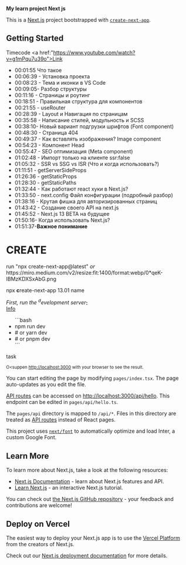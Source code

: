 <b>My learn project <b>N</b>ext js</b>

This is a [Next.js](https://nextjs.org/) project bootstrapped with [`create-next-app`](https://github.com/vercel/next.js/tree/canary/packages/create-next-app).

## Getting Started

Timecode
  <a href:"https://www.youtube.com/watch?v=g1mPqu7u39o">Link</a>

<ul>
  <li>00:01:55 Что такое <Next.js? и его преимущества</li>
  <li> 00:06:39 - Установка проекта </li>
  <li>00:08:23 - Тема и иконки в VS Code</li>
  <li> 00:09:05- Разбор структуры</li>
   <li> 00:11:16 - Страницы и роутинг </li>
    <li>00:18:51 - Правильная структура для компонентов </li>
    <li>00:21:55 - useRouter </li>
    <li>00:28:39 - Layout и Навигация по страницам</li>
    <li> 00:35:58 - Написание стилей, модульность и SCSS</li>
    <li> 00:38:10- Новый вариант подгрузки шрифтов (Font component)</li>
    <li> 00:48:30 - Страница 404</li>
    <li> 00:49:37 - Как вставлять изображения? Image component </li>
    <li>00:54:23 - Компонент Head </li>
    <li>00:55:47 - SEO оптимизация (Meta component)</li>
    <li> 01:02:48 - Импорт только на клиенте ssr:false </li>
    <li>01:05:32 - SSR vs SSG vs ISR (Что и когда использовать?) </li>
    <li>01:11:51 - getServerSideProps</li>
    <li> 01:26:36 - getStaticProps</li>
    <li> 01:28:30 - getStaticPaths </li>
    <li>01:32:44 - Как работают react хуки в Next.js?</li>
    <li> 01:33:50 - next.config Файл конфигурации (подробный разбор)</li>
    <li> 01:38:16 - Крутая фишка для авторизированных страниц </li>
    <li>01:43:42 - Создание своего API на next.js </li>
    <li>01:45:52 - Next.js 13 BETA на будущее</li>
    <li>01:50:16- Когда использовать Next.js? </li>
  <li>01:51:37-<b>Важное понимание</b></li>
</ul>

<h1> <span style="text-transform:uppercase">create</span> </h1>
 run "npx create-next-app@latest"  
<i>or</i>
https://miro.medium.com/v2/resize:fit:1400/format:webp/0*qeK-IBMzKDXSxAbG.png

npx <b>c</b>reate-next-app 13.01 name

<i>First, run the <sup>d</sup>evelopment server</i><b>:</b>
<a href="#"><code><br/></code>
<ins>Info</ins></a>
<br/>

<ul>```bash
  <li>npm run dev</li>
<li># or
  yarn dev</li>
<li># or
  pnpm dev</li>
```
</ul>

<a>task</a>

<sup>O<suppen [http://localhost:3000](http://localhost:3000) with your browser to see the result.

You can start editing the page by modifying `pages/index.tsx`. The page auto-updates as you edit the file.

[API routes](https://nextjs.org/docs/api-routes/introduction) can be accessed on [http://localhost:3000/api/hello](http://localhost:3000/api/hello). This endpoint can be edited in `pages/api/hello.ts`.

The `pages/api` directory is mapped to `/api/*`. Files in this directory are treated as [API routes](https://nextjs.org/docs/api-routes/introduction) instead of React pages.

This project uses [`next/font`](https://nextjs.org/docs/basic-features/font-optimization) to automatically optimize and load Inter, a custom Google Font.

## Learn More

To learn more about Next.js, take a look at the following resources:

- [Next.js Documentation](https://nextjs.org/docs) - learn about Next.js features and API.
- [Learn Next.js](https://nextjs.org/learn) - an interactive Next.js tutorial.

You can check out [the Next.js GitHub repository](https://github.com/vercel/next.js/) - your feedback and contributions are welcome!

## Deploy on Vercel

The easiest way to deploy your Next.js app is to use the [Vercel Platform](https://vercel.com/new?utm_medium=default-template&filter=next.js&utm_source=create-next-app&utm_campaign=create-next-app-readme) from the creators of Next.js.

Check out our [Next.js deployment documentation](https://nextjs.org/docs/deployment) for more details.
